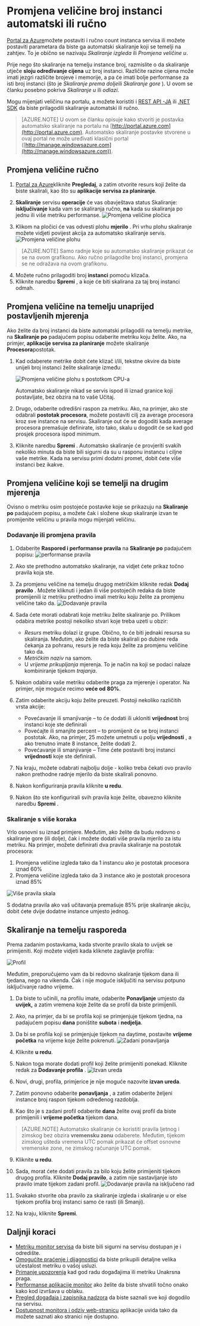 <properties
    pageTitle="Skalirali broj instanci automatski ili ručno | Microsoft Azure"
    description="Upute za promjenu veličine servisa Azure."
    authors="rboucher"
    manager="carolz"
    editor=""
    services="monitoring-and-diagnostics"
    documentationCenter="monitoring-and-diagnostics"/>

<tags
    ms.service="monitoring-and-diagnostics"
    ms.workload="na"
    ms.tgt_pltfrm="na"
    ms.devlang="na"
    ms.topic="article"
    ms.date="09/08/2015"
    ms.author="robb"/>

# <a name="scale-instance-count-manually-or-automatically"></a>Promjena veličine broj instanci automatski ili ručno

[Portal za Azure](https://portal.azure.com/)možete postaviti i ručno count instanca servisa ili možete postaviti parametara da biste ga automatski skaliranje koji se temelji na zahtjev. To je obično se nazivaju *Skaliranje izgleda* ili *Promjena veličine u*.

Prije nego što skaliranje na temelju instance broj, razmislite o da skaliranje utječe **sloju određivanje cijena** uz broj instanci. Različite razine cijena može imati jezgri različite brojeve i memorije, a pa će imati bolje performanse za isti broj instanci (što je *Skaliranje prema dolje*ili *Skaliranje gore* ). U ovom se članku posebno pokriva *Skaliranje u* ili *odlazi*.

Mogu mijenjati veličinu na portalu, a možete koristiti i [REST API -JA](https://msdn.microsoft.com/library/azure/dn931953.aspx) ili [.NET SDK](https://www.nuget.org/packages/Microsoft.Azure.Insights/) da biste prilagodili skaliranje automatski ili ručno.

> [AZURE.NOTE] U ovom se članku opisuje kako stvoriti je postavka automatsko skaliranje na portalu na [http://portal.azure.com](http://portal.azure.com). Automatsko skaliranje postavke stvorene u ovaj portal ne može uređivati klasični portal ([http://manage.windowsazure.com](http://manage.windowsazure.com)).

## <a name="scaling-manually"></a>Promjena veličine ručno

1. [Portal za Azure](https://portal.azure.com/)kliknite **Pregledaj**, a zatim otvorite resurs koji želite da biste skalirali, kao što su **aplikacije servisa za planiranje**.

2. **Skaliranje** servisu **operacije** će vas obavještava status Skaliranje: **isključivanje** kada vam se skaliranja ručno, **na** kada su skaliranja po jednu ili više metriku performanse.
    ![Promjena veličine pločica](./media/insights-how-to-scale/Insights_UsageLens.png)

3. Klikom na pločici će vas odvesti plohu **mjerilo** . Pri vrhu plohu skaliranje možete vidjeti povijest akcija za automatsko skaliranje servis.  
    ![Promjena veličine plohu](./media/insights-how-to-scale/Insights_ScaleBladeDayZero.png)

>[AZURE.NOTE] Samo radnje koje su automatsko skaliranje prikazat će se na ovom grafikonu. Ako ručno prilagodite broj instanci, promjena se ne odražava na ovom grafikonu.

4. Možete ručno prilagoditi broj **instanci** pomoću klizača.
5. Kliknite naredbu **Spremi** , a koje će biti skalirana za taj broj instanci odmah.

## <a name="scaling-based-on-a-pre-set-metric"></a>Promjena veličine na temelju unaprijed postavljenih mjerenja

Ako želite da broj instanci da biste automatski prilagodili na temelju metrike, na **Skaliranje po** padajućem popisu odaberite metriku koju želite. Ako, na primjer, **aplikacije servisa za planiranje** možete skaliranje **Procesora**postotak.

1. Kad odaberete metrike dobit ćete klizač i/ili, tekstne okvire da biste unijeli broj instanci želite skaliranje između:

    ![Promjena veličine plohu s postotkom CPU-a](./media/insights-how-to-scale/Insights_ScaleBladeCPU.png)

    Automatsko skaliranje nikad se servis ispod ili iznad granice koji postavljate, bez obzira na to vaše Učitaj.

2. Drugo, odaberite odredišni raspon za metriku. Ako, na primjer, ako ste odabrali **postotak procesora**, možete postaviti cilj za average procesora kroz sve instance na servisu. Skaliranje out će se dogoditi kada average procesora premašuje definirate, isto tako, skalu u dogodit će se kad god prosjek procesora ispod minimum.

3. Kliknite naredbu **Spremi** . Automatsko skaliranje će provjeriti svakih nekoliko minuta da biste bili sigurni da su u rasponu instancu i ciljne vaše metrike. Kada na servisu primi dodatni promet, dobit ćete više instanci bez ikakve.

## <a name="scale-based-on-other-metrics"></a>Promjena veličine koji se temelji na drugim mjerenja

Ovisno o metriku osim postojeće postavke koje se prikazuju na **Skaliranje po** padajućem popisu, a možete čak i složene skup skaliranje izvan te promijenite veličinu u pravila mogu mijenjati veličinu.

### <a name="adding-or-changing-a-rule"></a>Dodavanje ili promjena pravila

1. Odaberite **Raspored i performanse pravila** na **Skaliranje po** padajućem popisu: ![performanse pravila](./media/insights-how-to-scale/Insights_PerformanceRules.png)

2. Ako ste prethodno automatsko skaliranje, na vidjet ćete prikaz točno pravila koja ste.

3. Za promjenu veličine na temelju drugog metričkim kliknite redak **Dodaj pravilo** . Možete kliknuti i jedan ili više postojećih redaka da biste promijenili iz metriku prethodno imali metriku koju želite za promjenu veličine tako da.
![Dodavanje pravila](./media/insights-how-to-scale/Insights_AddRule.png)

4. Sada ćete morati odabrati koje metriku želite skaliranje po. Prilikom odabira metrike postoji nekoliko stvari koje treba uzeti u obzir:
    * *Resurs* metriku dolazi iz grupe. Obično, to će biti jednaki resursa su skaliranja. Međutim, ako želite da biste skalirali po dubine reda čekanja za pohranu, resurs je reda koju želite za promjenu veličine tako da.
    * *Metričkim naziv* na samom.
    * U *vrijeme prikupljanja* mjerenja. To je način na koji se podaci nalaze kombiniranje tijekom *trajanja*.

5. Nakon odabira vaše metriku odaberite praga za mjerenje i operator. Na primjer, nije moguće recimo **veće od** **80%**.

6. Zatim odaberite akciju koju želite preuzeti. Postoji nekoliko različitih vrsta akcije:
    * Povećavanje ili smanjivanje – to će dodati ili ukloniti **vrijednost** broj instanci koje ste definirali
    * Povećajte ili smanjite percent – to promijenit će se broj instanci postotak. Ako, na primjer, 25 možete umetnuti u polju **vrijednosti** , a ako trenutno imate 8 instance, želite dodati 2.
    * Povećavanje ili smanjivanje – Time ćete postaviti broj instanci **vrijednosti** koje ste definirali.

7. Na kraju, možete odabrati najbolju dolje - koliko treba čekati ovo pravilo nakon prethodne radnje mjerilo da biste skalirali ponovno.

8. Nakon konfiguriranja pravila kliknite **u redu**.

9. Nakon što ste konfigurirali svih pravila koje želite, obavezno kliknite naredbu **Spremi** .

### <a name="scaling-with-multiple-steps"></a>Skaliranje s više koraka

Vrlo osnovni su iznad primjere. Međutim, ako želite da budu redovno o skaliranje gore (ili dolje), čak i možete dodati više pravila mjerilo za istu metriku. Na primjer, možete definirati dva pravila skaliranje na postotak procesora:

1. Promjena veličine izgleda tako da 1 instancu ako je postotak procesora iznad 60%
2. Promjena veličine izgleda tako da 3 instance ako je postotak procesora iznad 85%

![Više pravila skala](./media/insights-how-to-scale/Insights_MultipleScaleRules.png)

S dodatna pravila ako vaš učitavanja premašuje 85% prije skaliranje akciju, dobit ćete dvije dodatne instance umjesto jednog.

## <a name="scale-based-on-a-schedule"></a>Skaliranje na temelju rasporeda


Prema zadanim postavkama, kada stvorite pravilo skala to uvijek se primijeniti. Koji možete vidjeti kada kliknete zaglavlje profila:

![Profil](./media/insights-how-to-scale/Insights_Profile.png)

Međutim, preporučujemo vam da bi redovno skaliranje tijekom dana ili tjedana, nego na vikenda. Čak i nije moguće isključiti na servisu potpuno isključivanje radno vrijeme.

1. Da biste to učinili, na profilu imate, odaberite **Ponavljanje** umjesto da **uvijek,** a zatim vremena koje želite da se profil da biste primijenili.

2. Ako, na primjer, da bi se profila koji se primjenjuje tijekom tjedna, na padajućem popisu **dana** poništite **subota** i **nedjelja**.

3. Da bi se profila koji se primjenjuje tijekom na daytime, postavite **vrijeme početka** na vrijeme koje želite pokrenuti.
    ![Zadani ponavljanja](./media/insights-how-to-scale/Insights_ProfileRecurrence.png)

4. Kliknite **u redu**.

5. Nakon toga morate dodati profil koji želite primijeniti ponekad. Kliknite redak za **Dodavanje profila** .
    ![Izvan ureda](./media/insights-how-to-scale/Insights_ProfileOffWork.png)

6. Novi, drugi, profila, primjerice je nije moguće nazovite **izvan ureda**.

7. Zatim ponovno odaberite **ponavljanja** , a zatim odaberite željeni instance broj raspon tijekom određenog razdoblja.

8. Kao što je s zadani profil odaberite **dana** želite ovaj profil da biste primijenili i **vrijeme početka** tijekom dana.

>[AZURE.NOTE] Automatsko skaliranje će koristiti pravila ljetnog i zimskog bez obzira **vremensku zonu** odaberete. Međutim, tijekom zimskog ušteda vremena UTC pomak prikazat će offset osnovne vremenske zone, ne zimskog računanje UTC pomak.

9. Kliknite **u redu**.

10. Sada, morat ćete dodati pravila za bilo koju želite primijeniti tijekom drugog profila. Kliknite **Dodaj pravilo**, a zatim nije sastavljanje isto pravilo imate tijekom zadani profil.
    ![Dodavanje pravila na isključeno rad](./media/insights-how-to-scale/Insights_RuleOffWork.png)

11. Svakako stvorite oba pravilo za skaliranje izgleda i skaliranje u or else tijekom profila broj instanci samo će rasti (ili Smanji).

12. Na kraju, kliknite **Spremi**.

## <a name="next-steps"></a>Daljnji koraci

* [Metriku monitor servisa](insights-how-to-customize-monitoring.md) da biste bili sigurni na servisu dostupan je i odredište.
* [Omogućite praćenje i dijagnostici](insights-how-to-use-diagnostics.md) da biste prikupili detaljne velika učestalost metriku o vašoj usluzi.
* [Primanje upozorenja](insights-receive-alert-notifications.md) kad god radu događajima ili metriku Unakrsna praga.
* [Performanse aplikacije monitor](../application-insights/app-insights-azure-web-apps.md) ako želite da biste shvatili točno onako kako kod izvršava u oblaku.
* [Pregled događaja i zapisnika nadzora](insights-debugging-with-events.md) da biste saznali sve koji dogodilo na servisu.
* [Dostupnost monitora i odziv web-stranicu](../application-insights/app-insights-monitor-web-app-availability.md) aplikacije uvida tako da možete saznati ako stranici nije dostupno.

